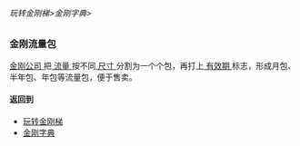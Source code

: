 ###### 玩转金刚梯>金刚字典>

### 金刚流量包

[ 金刚公司 ](https://github.com/a2zitpro/web/blob/master/LadderFree/kkDictionary/Atozitpro.md)把[ 流量 ](https://github.com/a2zitpro/web/blob/master/LadderFree/kkDictionary/KKDataTraffic.md)按不同[ 尺寸 ](https://github.com/a2zitpro/web/blob/master/LadderFree/kkDictionary/KKDataTrafficPackageSize.md)分割为一个个包，再打上[ 有效期 ](https://github.com/a2zitpro/web/blob/master/LadderFree/kkDictionary/KKDataTrafficPackageExpiretion.md)标志，形成月包、半年包、年包等流量包，便于售卖。


#### 返回到
- [玩转金刚梯](https://github.com/a2zitpro/web/blob/master/LadderFree/A.md)
- [金刚字典](https://github.com/a2zitpro/web/blob/master/LadderFree/kkDictionary/KKDictionary.md)

